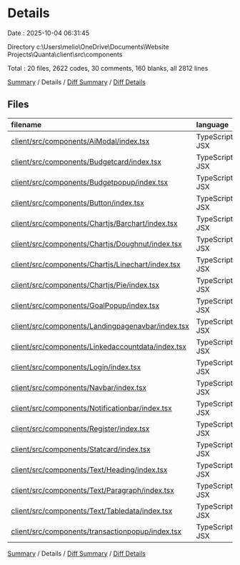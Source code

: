 # Details

Date : 2025-10-04 06:31:45

Directory c:\\Users\\melio\\OneDrive\\Documents\\Website Projects\\Quanta\\client\\src\\components

Total : 20 files,  2622 codes, 30 comments, 160 blanks, all 2812 lines

[Summary](results.md) / Details / [Diff Summary](diff.md) / [Diff Details](diff-details.md)

## Files
| filename | language | code | comment | blank | total |
| :--- | :--- | ---: | ---: | ---: | ---: |
| [client/src/components/AiModal/index.tsx](/client/src/components/AiModal/index.tsx) | TypeScript JSX | 155 | 5 | 16 | 176 |
| [client/src/components/Budgetcard/index.tsx](/client/src/components/Budgetcard/index.tsx) | TypeScript JSX | 67 | 0 | 5 | 72 |
| [client/src/components/Budgetpopup/index.tsx](/client/src/components/Budgetpopup/index.tsx) | TypeScript JSX | 107 | 0 | 7 | 114 |
| [client/src/components/Button/index.tsx](/client/src/components/Button/index.tsx) | TypeScript JSX | 34 | 0 | 3 | 37 |
| [client/src/components/Chartjs/Barchart/index.tsx](/client/src/components/Chartjs/Barchart/index.tsx) | TypeScript JSX | 200 | 4 | 20 | 224 |
| [client/src/components/Chartjs/Doughnut/index.tsx](/client/src/components/Chartjs/Doughnut/index.tsx) | TypeScript JSX | 47 | 0 | 6 | 53 |
| [client/src/components/Chartjs/Linechart/index.tsx](/client/src/components/Chartjs/Linechart/index.tsx) | TypeScript JSX | 113 | 1 | 11 | 125 |
| [client/src/components/Chartjs/Pie/index.tsx](/client/src/components/Chartjs/Pie/index.tsx) | TypeScript JSX | 92 | 0 | 10 | 102 |
| [client/src/components/GoalPopup/index.tsx](/client/src/components/GoalPopup/index.tsx) | TypeScript JSX | 417 | 3 | 20 | 440 |
| [client/src/components/Landingpagenavbar/index.tsx](/client/src/components/Landingpagenavbar/index.tsx) | TypeScript JSX | 77 | 0 | 5 | 82 |
| [client/src/components/Linkedaccountdata/index.tsx](/client/src/components/Linkedaccountdata/index.tsx) | TypeScript JSX | 35 | 0 | 3 | 38 |
| [client/src/components/Login/index.tsx](/client/src/components/Login/index.tsx) | TypeScript JSX | 200 | 4 | 9 | 213 |
| [client/src/components/Navbar/index.tsx](/client/src/components/Navbar/index.tsx) | TypeScript JSX | 255 | 3 | 8 | 266 |
| [client/src/components/Notificationbar/index.tsx](/client/src/components/Notificationbar/index.tsx) | TypeScript JSX | 73 | 0 | 5 | 78 |
| [client/src/components/Register/index.tsx](/client/src/components/Register/index.tsx) | TypeScript JSX | 250 | 2 | 10 | 262 |
| [client/src/components/Statcard/index.tsx](/client/src/components/Statcard/index.tsx) | TypeScript JSX | 20 | 0 | 3 | 23 |
| [client/src/components/Text/Heading/index.tsx](/client/src/components/Text/Heading/index.tsx) | TypeScript JSX | 19 | 0 | 5 | 24 |
| [client/src/components/Text/Paragraph/index.tsx](/client/src/components/Text/Paragraph/index.tsx) | TypeScript JSX | 15 | 0 | 4 | 19 |
| [client/src/components/Text/Tabledata/index.tsx](/client/src/components/Text/Tabledata/index.tsx) | TypeScript JSX | 36 | 0 | 3 | 39 |
| [client/src/components/transactionpopup/index.tsx](/client/src/components/transactionpopup/index.tsx) | TypeScript JSX | 410 | 8 | 7 | 425 |

[Summary](results.md) / Details / [Diff Summary](diff.md) / [Diff Details](diff-details.md)